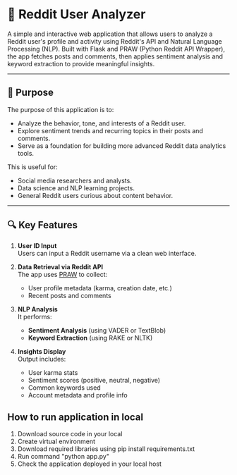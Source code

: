 # 🧠 Reddit User Analyzer

A simple and interactive web application that allows users to analyze a Reddit user's profile and activity using Reddit's API and Natural Language Processing (NLP). Built with Flask and PRAW (Python Reddit API Wrapper), the app fetches posts and comments, then applies sentiment analysis and keyword extraction to provide meaningful insights.

---

## 🚀 Purpose

The purpose of this application is to:
- Analyze the behavior, tone, and interests of a Reddit user.
- Explore sentiment trends and recurring topics in their posts and comments.
- Serve as a foundation for building more advanced Reddit data analytics tools.

This is useful for:
- Social media researchers and analysts.
- Data science and NLP learning projects.
- General Reddit users curious about content behavior.

---

## 🔍 Key Features

1. **User ID Input**  
   Users can input a Reddit username via a clean web interface.

2. **Data Retrieval via Reddit API**  
   The app uses [PRAW](https://praw.readthedocs.io/) to collect:
   - User profile metadata (karma, creation date, etc.)
   - Recent posts and comments

3. **NLP Analysis**  
   It performs:
   - **Sentiment Analysis** (using VADER or TextBlob)
   - **Keyword Extraction** (using RAKE or NLTK)

4. **Insights Display**  
   Output includes:
   - User karma stats
   - Sentiment scores (positive, neutral, negative)
   - Common keywords used
   - Account metadata and profile info
  
## How to run application in local 
1. Download source code in your local
2. Create virtual environment
3. Download required libraries using pip install requirements.txt
4. Run command "python app.py"
5. Check the application deployed in your local host 
